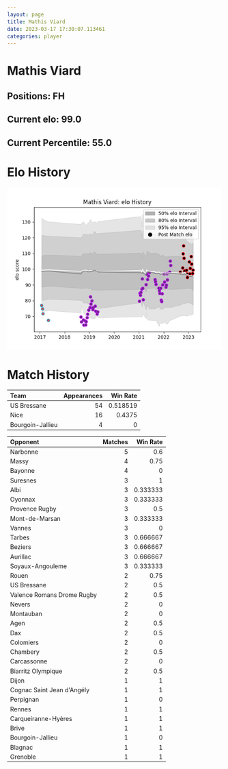 ```yaml
---  
layout: page  
title: Mathis Viard  
date: 2023-03-17 17:30:07.113461  
categories: player  
---
```

# Mathis Viard

## Positions: FH

## Current elo: 99.0

## Current Percentile: 55.0

# Elo History


![elo history](history_MathisViard.png)
# Match History


| Team             |   Appearances |   Win Rate |
|:-----------------|--------------:|-----------:|
| US Bressane      |            54 |   0.518519 |
| Nice             |            16 |   0.4375   |
| Bourgoin-Jallieu |             4 |   0        |

| Opponent                   |   Matches |   Win Rate |
|:---------------------------|----------:|-----------:|
| Narbonne                   |         5 |   0.6      |
| Massy                      |         4 |   0.75     |
| Bayonne                    |         4 |   0        |
| Suresnes                   |         3 |   1        |
| Albi                       |         3 |   0.333333 |
| Oyonnax                    |         3 |   0.333333 |
| Provence Rugby             |         3 |   0.5      |
| Mont-de-Marsan             |         3 |   0.333333 |
| Vannes                     |         3 |   0        |
| Tarbes                     |         3 |   0.666667 |
| Beziers                    |         3 |   0.666667 |
| Aurillac                   |         3 |   0.666667 |
| Soyaux-Angouleme           |         3 |   0.333333 |
| Rouen                      |         2 |   0.75     |
| US Bressane                |         2 |   0.5      |
| Valence Romans Drome Rugby |         2 |   0.5      |
| Nevers                     |         2 |   0        |
| Montauban                  |         2 |   0        |
| Agen                       |         2 |   0.5      |
| Dax                        |         2 |   0.5      |
| Colomiers                  |         2 |   0        |
| Chambery                   |         2 |   0.5      |
| Carcassonne                |         2 |   0        |
| Biarritz Olympique         |         2 |   0.5      |
| Dijon                      |         1 |   1        |
| Cognac Saint Jean d'Angély |         1 |   1        |
| Perpignan                  |         1 |   0        |
| Rennes                     |         1 |   1        |
| Carqueiranne-Hyères        |         1 |   1        |
| Brive                      |         1 |   1        |
| Bourgoin-Jallieu           |         1 |   0        |
| Blagnac                    |         1 |   1        |
| Grenoble                   |         1 |   1        |